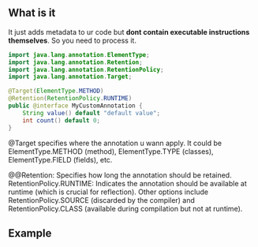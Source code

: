 ## What is it
It just adds metadata to ur code but **dont contain executable instructions themselves**. So you need to process it.

```java
import java.lang.annotation.ElementType;
import java.lang.annotation.Retention;
import java.lang.annotation.RetentionPolicy;
import java.lang.annotation.Target;

@Target(ElementType.METHOD)
@Retention(RetentionPolicy.RUNTIME)
public @interface MyCustomAnnotation {
    String value() default "default value";
    int count() default 0;
}
```

@Target specifies where the annotation u wann apply. It could be ElementType.METHOD (method), ElementType.TYPE (classes), ElementType.FIELD (fields), etc.

@@Retention: Specifies how long the annotation should be retained.
RetentionPolicy.RUNTIME: Indicates the annotation should be available at runtime (which is crucial for reflection).
Other options include RetentionPolicy.SOURCE (discarded by the compiler) and RetentionPolicy.CLASS (available during compilation but not at runtime).

## Example
```java

```
